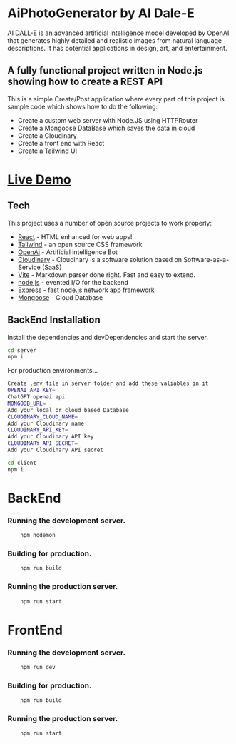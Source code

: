 
# AiPhotoGenerator by AI Dale-E
AI DALL-E is an advanced artificial intelligence model developed by OpenAI that generates highly detailed and realistic images from natural language descriptions. It has potential applications in design, art, and entertainment.

## A fully functional project written in Node.js showing how to create a REST API

This is a simple Create/Post application where every part of this project is sample code which shows how to do the following:

* Create a custom web server with Node.JS using HTTPRouter
* Create a Mongoose DataBase which saves the data in cloud 
* Create a Cloudinary 
* Create a front end with React 
* Create a Tailwind UI
# [Live Demo]

## Tech

This project uses a number of open source projects to work properly:

- [React] - HTML enhanced for web apps!
- [Tailwind] - an open source CSS framework
- [OpenAi] - Artificial intelligence Bot
- [Cloudinary] - Cloudinary is a software solution based on Software-as-a-Service (SaaS)
- [Vite] - Markdown parser done right. Fast and easy to extend.
- [node.js] - evented I/O for the backend
- [Express] - fast node.js network app framework 
- [Mongoose] - Cloud Database
## BackEnd Installation
Install the dependencies and devDependencies and start the server.

```sh
cd server 
npm i
```

For production environments...

```sh
Create .env file in server folder and add these valiables in it
OPENAI_API_KEY=
ChatGPT openai api
MONGODB_URL=
Add your local or cloud based Database
CLOUDINARY_CLOUD_NAME=
Add your Cloudinary name
CLOUDINARY_API_KEY=
Add your Cloudinary API key
CLOUDINARY_API_SECRET=
Add your Cloudinary API secret  
```

```sh
cd client  
npm i
```
# BackEnd
### Running the development server.

```bash
    npm nodemon
```

### Building for production.

```bash
    npm run build
```

### Running the production server.

```bash
    npm run start
```

# FrontEnd
### Running the development server.

```bash
    npm run dev
```

### Building for production.

```bash
    npm run build
```

### Running the production server.

```bash
    npm run start
```
[//]: # (These are reference links used in the body of this note and get stripped out when the markdown processor does its job. There is no need to format nicely because it shouldn't be seen. Thanks SO - http://stackoverflow.com/questions/4823468/store-comments-in-markdown-syntax)

[Vite]: <https://vitejs.dev/>
   [Cloudinary]: <https://cloudinary.com/>
   [node.js]: <http://nodejs.org>
   [jQuery]: <http://jquery.com>
   [express]: <http://expressjs.com>
   [React]: <https://react.dev/>
   [Mongoose]: <https://www.mongodb.com/atlas/database>
   [OpenAI]: <https://platform.openai.com/docs/guides/chat>
   [Tailwind]: <https://tailwindcss.com/>
   [Live Demo]: <https://aiphotosgenerator.netlify.app/>
